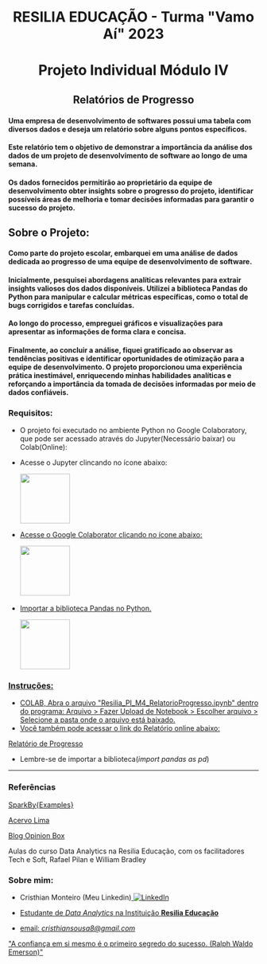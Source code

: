 # <p align='center' > RESILIA EDUCAÇÃO - Turma "Vamo Aí" 2023 </p>
# <p align='center' > Projeto Individual Módulo IV </p>
## <p align='center' >  Relatórios de Progresso </p>


#### Uma empresa de desenvolvimento de softwares possui uma tabela com diversos dados e deseja um relatório sobre alguns pontos específicos.
#### Este relatório tem o objetivo de demonstrar a importância da análise dos dados de um projeto de desenvolvimento de software ao longo de uma semana.
#### Os dados fornecidos permitirão ao proprietário da equipe de desenvolvimento obter insights sobre o progresso do projeto, identificar possíveis áreas de melhoria e tomar decisões informadas para garantir o sucesso do projeto.

## Sobre o Projeto:
#### Como parte do projeto escolar, embarquei em uma análise de dados dedicada ao progresso de uma equipe de desenvolvimento de software.
#### Inicialmente, pesquisei abordagens analíticas relevantes para extrair insights valiosos dos dados disponíveis. Utilizei a biblioteca Pandas do Python para manipular e calcular métricas específicas, como o total de bugs corrigidos e tarefas concluídas.
#### Ao longo do processo, empreguei gráficos e visualizações para apresentar as informações de forma clara e concisa.
#### Finalmente, ao concluir a análise, fiquei gratificado ao observar as tendências positivas e identificar oportunidades de otimização para a equipe de desenvolvimento. O projeto proporcionou uma experiência prática inestimável, enriquecendo minhas habilidades analíticas e reforçando a importância da tomada de decisões informadas por meio de dados confiáveis.


### Requisitos:
- O projeto foi executado no ambiente Python no Google Colaboratory, que pode ser acessado através do Jupyter(Necessário baixar) ou Colab(Online):
- Acesse o Jupyter clincando no ícone abaixo:

  <a href="https://jupyter.org/">
  <img src="https://jupyter.org/assets/homepage/main-logo.svg" width="100px" target="_blank" rel="noopener noreferrer"/> 

- Acesse o Google Colaborator clicando no ícone abaixo:
  
  <a href="https://colab.research.google.com/">
        <img src="https://avatars.githubusercontent.com/u/33467679?s=280&v=4" width="100px" target="_blank" rel="noopener noreferrer"/> 
- Importar a biblioteca Pandas no Python.
  
    <img src="https://deepakrip007.files.wordpress.com/2022/06/pandas-python.png" width="100px" target="_blank" rel="noopener noreferrer"/> 


### Instruções:
- COLAB, Abra o arquivo "Resilia_PI_M4_RelatorioProgresso.ipynb" dentro do programa: Arquivo > Fazer Upload de Notebook > Escolher arquivo > Selecione a pasta onde o arquivo está baixado.
- Você também pode acessar o link do Relatório online abaixo:
  
[Relatório de Progresso](https://colab.research.google.com/drive/1iIFeJUGlkKcc0RAz8EG4gEh3PhvUxIDU?usp=sharing/)
- Lembre-se de importar a biblioteca(_import pandas as pd_)

---
### Referências
[SparkBy{Examples}](https://sparkbyexamples.com/pandas/pandas-dataframe-loc/)

[Acervo Lima](https://acervolima.com/adicionar-coluna-ao-pandas-dataframe-com-um-valor-padrao/)

[Blog Opinion Box](https://blog.opinionbox.com/como-fazer-um-relatorio-de-pesquisa/)

Aulas do curso Data Analytics na Resilia Educação, com os facilitadores Tech e Soft, Rafael Pilan e William Bradley
### Sobre mim:

- Cristhian Monteiro (Meu Linkedin)<a href="https://www.linkedin.com/in/cristhian-monteiro/">
        <img src="https://img.shields.io/badge/LinkedIn-blue?style=flat-square&logo=linkedin" alt="LinkedIn">

- Estudante de _Data Analytics_ na Instituição **Resilia Educação**

- email: _cristhiansousa8@gmail.com_

"A confiança em si mesmo é o primeiro segredo do sucesso. (Ralph Waldo Emerson)"
